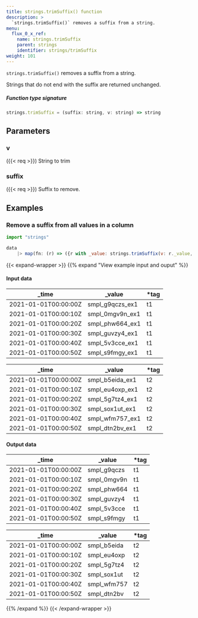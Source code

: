 ```yaml
---
title: strings.trimSuffix() function
description: >
  `strings.trimSuffix()` removes a suffix from a string.
menu:
  flux_0_x_ref:
    name: strings.trimSuffix
    parent: strings
    identifier: strings/trimSuffix
weight: 101
---
```


<!------------------------------------------------------------------------------

IMPORTANT: This page was generated from comments in the Flux source code. Any
edits made directly to this page will be overwritten the next time the
documentation is generated. 

To make updates to this documentation, update the function comments above the
function definition in the Flux source code:

https://github.com/influxdata/flux/blob/master/stdlib/strings/strings.flux#L164-L164

Contributing to Flux: https://github.com/influxdata/flux#contributing
Fluxdoc syntax: https://github.com/influxdata/flux/blob/master/docs/fluxdoc.md

------------------------------------------------------------------------------->

`strings.trimSuffix()` removes a suffix from a string.

Strings that do not end with the suffix are returned unchanged.

##### Function type signature

```js
strings.trimSuffix = (suffix: string, v: string) => string
```

## Parameters

### v
({{< req >}})
String to trim



### suffix
({{< req >}})
Suffix to remove.




## Examples

### Remove a suffix from all values in a column

```js
import "strings"

data
    |> map(fn: (r) => ({r with _value: strings.trimSuffix(v: r._value, suffix: "_ex1")}))
```

{{< expand-wrapper >}}
{{% expand "View example input and ouput" %}}

#### Input data

| _time                | _value          | *tag |
| -------------------- | --------------- | ---- |
| 2021-01-01T00:00:00Z | smpl_g9qczs_ex1 | t1   |
| 2021-01-01T00:00:10Z | smpl_0mgv9n_ex1 | t1   |
| 2021-01-01T00:00:20Z | smpl_phw664_ex1 | t1   |
| 2021-01-01T00:00:30Z | smpl_guvzy4_ex1 | t1   |
| 2021-01-01T00:00:40Z | smpl_5v3cce_ex1 | t1   |
| 2021-01-01T00:00:50Z | smpl_s9fmgy_ex1 | t1   |

| _time                | _value          | *tag |
| -------------------- | --------------- | ---- |
| 2021-01-01T00:00:00Z | smpl_b5eida_ex1 | t2   |
| 2021-01-01T00:00:10Z | smpl_eu4oxp_ex1 | t2   |
| 2021-01-01T00:00:20Z | smpl_5g7tz4_ex1 | t2   |
| 2021-01-01T00:00:30Z | smpl_sox1ut_ex1 | t2   |
| 2021-01-01T00:00:40Z | smpl_wfm757_ex1 | t2   |
| 2021-01-01T00:00:50Z | smpl_dtn2bv_ex1 | t2   |


#### Output data

| _time                | _value      | *tag |
| -------------------- | ----------- | ---- |
| 2021-01-01T00:00:00Z | smpl_g9qczs | t1   |
| 2021-01-01T00:00:10Z | smpl_0mgv9n | t1   |
| 2021-01-01T00:00:20Z | smpl_phw664 | t1   |
| 2021-01-01T00:00:30Z | smpl_guvzy4 | t1   |
| 2021-01-01T00:00:40Z | smpl_5v3cce | t1   |
| 2021-01-01T00:00:50Z | smpl_s9fmgy | t1   |

| _time                | _value      | *tag |
| -------------------- | ----------- | ---- |
| 2021-01-01T00:00:00Z | smpl_b5eida | t2   |
| 2021-01-01T00:00:10Z | smpl_eu4oxp | t2   |
| 2021-01-01T00:00:20Z | smpl_5g7tz4 | t2   |
| 2021-01-01T00:00:30Z | smpl_sox1ut | t2   |
| 2021-01-01T00:00:40Z | smpl_wfm757 | t2   |
| 2021-01-01T00:00:50Z | smpl_dtn2bv | t2   |

{{% /expand %}}
{{< /expand-wrapper >}}
